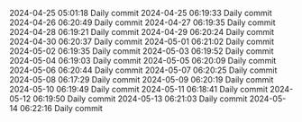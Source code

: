 
2024-04-25 05:01:18 Daily commit
2024-04-25 06:19:33 Daily commit
2024-04-26 06:20:49 Daily commit
2024-04-27 06:19:35 Daily commit
2024-04-28 06:19:21 Daily commit
2024-04-29 06:20:24 Daily commit
2024-04-30 06:20:37 Daily commit
2024-05-01 06:21:02 Daily commit
2024-05-02 06:19:35 Daily commit
2024-05-03 06:19:52 Daily commit
2024-05-04 06:19:03 Daily commit
2024-05-05 06:20:09 Daily commit
2024-05-06 06:20:44 Daily commit
2024-05-07 06:20:25 Daily commit
2024-05-08 06:17:29 Daily commit
2024-05-09 06:20:19 Daily commit
2024-05-10 06:19:49 Daily commit
2024-05-11 06:18:41 Daily commit
2024-05-12 06:19:50 Daily commit
2024-05-13 06:21:03 Daily commit
2024-05-14 06:22:16 Daily commit
